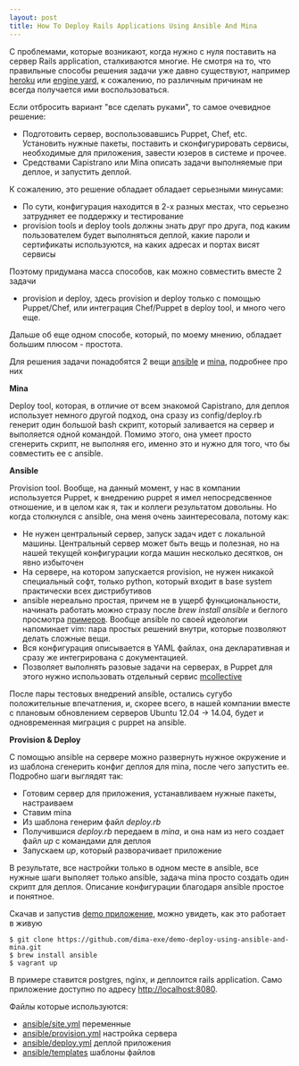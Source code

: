 ```yaml
---
layout: post
title: How To Deploy Rails Applications Using Ansible And Mina
---
```


С проблемами, которые возникают, когда нужно с нуля поставить на сервер Rails application,
сталкиваются многие. Не смотря на то, что правильные способы решения задачи уже
давно существуют, например [heroku][heroku] или [engine yard][engine yard], к
сожалению, по различным причинам не всегда получается ими воспользоваться.

Если отбросить вариант "все сделать руками", то самое очевидное решение:

* Подготовить сервер, воспользовавшись Puppet, Chef, etc. Установить нужные пакеты,
  поставить и сконфигурировать сервисы, необходимые для приложения, завести юзеров
  в системе и прочее.
* Средствами Capistrano или Mina описать задачи выполняемые при деплое, и запустить
  деплой.

К сожалению, это решение обладает обладает серьезными минусами:

* По сути, конфигурация находится в 2-х разных местах, что серьезно затрудняет ее
  поддержку и тестирование
* provision tools и deploy tools должны знать друг про друга, под каким пользователем
  будет выполняться деплой, какие пароли и сертификаты используются, на каких адресах
  и портах висят сервисы

Поэтому придумана масса способов, как можно совместить вместе 2 задачи
- provision и deploy, здесь provision и deploy только с помощью Puppet/Chef, или
интеграция Chef/Puppet в deploy tool, и много чего еще.

Дальше об еще одном способе, который, по моему мнению, обладает большим плюсом - простота.

Для решения задачи понадобятся 2 вещи [ansible][ansible] и [mina][mina], подробнее про них

__Mina__

Deploy tool, которая, в отличие от всем знакомой Capistrano, для деплоя использует
немного другой подход, она сразу из config/deploy.rb генерит один большой bash скрипт,
который заливается на сервер и выполяется одной командой. Помимо этого, она умеет
просто сгенерить скрипт, не выполняя его, именно это и нужно для того, что бы совместить
ее с ansible.

__Ansible__

Provision tool. Вообще, на данный момент, у нас в компании используется Puppet, к
внедрению puppet я имел непосредсвенное отношение, и в целом как я, так и коллеги
результатом довольны. Но когда столкнулся с ansible, она меня очень заинтересовала,
потому как:

* Не нужен центральный сервер, запуск задач идет с локальной машины. Центральный
  сервер может быть вещь и полезная, но на нашей текущей конфигурации когда
  машин несколько десятков, он явно избыточен
* На сервере, на котором запускаетcя provision, не нужен никакой специальный софт,
  только python, который входит в base system практически всех дистрибутивов
* ansible нереально простая, причем не в ущерб функциональности, начинать работать
  можно стразу после _brew install ansible_ и беглого просмотра
  [примеров][ansible examples]. Вообще ansible по своей идеологии напоминает vim:
  пара простых решений внутри, которые позволяют делать сложные вещи.
* Вся конфигурация описывается в YAML файлах, она декларативная и сразу же
  интегрирована с документацией.
* Позволяет выполнять разовые задачи на серверах, в Puppet для этого нужно использовать
  отдельный сервис [mcollective][mcollective]

После пары тестовых внедрений ansible, остались сугубо положительные впечатления,
и, скорее всего, в нашей компании вместе с плановым обновлением серверов
Ubuntu 12.04 -> 14.04, будет и одновременная миграция с puppet на ansible.

__Provision & Deploy__

С помощью ansible на сервере можно развернуть нужное окружение и из шаблона
сгенерить конфиг деплоя для mina, после чего запустить ее. Подробно шаги выглядят
так:

* Готовим сервер для приложения, устанавливаем нужные пакеты, настраиваем
* Ставим mina
* Из шаблона генерим файл _deploy.rb_
* Получившися _deploy.rb_ передаем в _mina_, и она нам из него создает файл _up_
  с командами для деплоя
* Запускаем _up_, который разворачивает приложение

В результате, все настройки только в одном месте в ansible, все нужные шаги выполяет
только ansible, задача mina просто создать один скрипт для деплоя. Описание
конфигурации благодаря ansible простое и понятное.

Cкачав и запустив [demo приложение][demo], можно увидеть, как это работает в живую

    $ git clone https://github.com/dima-exe/demo-deploy-using-ansible-and-mina.git
    $ brew install ansible
    $ vagrant up

В примере ставится postgres, nginx, и деплоится rails application. Само приложение
доступно по адресу [http://localhost:8080](http://localhost:8080).

Файлы которые используются:

* [ansible/site.yml][site.yml] переменные
* [ansible/provision.yml][provision.yml] настройка сервера
* [ansible/deploy.yml][deploy.yml] деплой приложения
* [ansible/templates][templates] шаблоны файлов


[ansible]: http://www.ansible.com/home
[mina]: http://nadarei.co/mina/
[heroku]: https://www.heroku.com/
[engine yard]: https://www.engineyard.com/
[ansible examples]: https://github.com/ansible/ansible-examples
[mcollective]: http://puppetlabs.com/mcollective
[demo]: https://github.com/dima-exe/demo-deploy-using-ansible-and-mina
[ci installer]: https://github.com/vexor/vx-install
[site.yml]: https://github.com/dima-exe/demo-deploy-using-ansible-and-mina/blob/master/ansible/site.yml
[provision.yml]: https://github.com/dima-exe/demo-deploy-using-ansible-and-mina/blob/master/ansible/provision.yml
[deploy.yml]: https://github.com/dima-exe/demo-deploy-using-ansible-and-mina/blob/master/ansible/deploy.yml
[templates]: https://github.com/dima-exe/demo-deploy-using-ansible-and-mina/tree/master/ansible/templates
